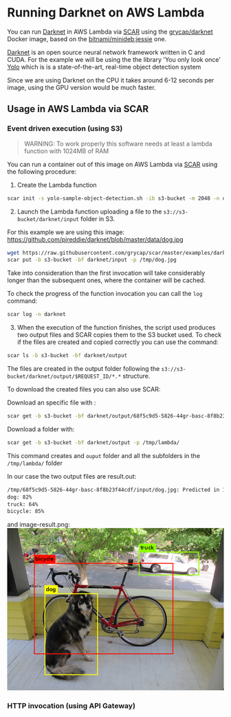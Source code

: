 # Running Darknet on AWS Lambda

You can run [Darknet](https://pjreddie.com/darknet) in AWS Lambda via [SCAR](https://github.com/grycap/scar) using the [grycap/darknet](https://hub.docker.com/r/grycap/darknet/) Docker image, based on the [bitnami/minideb:jessie](https://hub.docker.com/r/bitnami/minideb/) one.

[Darknet](https://pjreddie.com/darknet) is an open source neural network framework written in C and CUDA. For the example we will be using the the library 'You only look once' [Yolo](https://pjreddie.com/darknet/yolo/) which is  is a state-of-the-art, real-time object detection system

Since we are using Darknet on the CPU it takes around 6-12 seconds per image, using the GPU version would be much faster.

## Usage in AWS Lambda via SCAR

### Event driven execution (using S3)

> WARNING:  To work properly this software needs at least a lambda function with 1024MB of RAM

You can run a container out of this image on AWS Lambda via [SCAR](https://github.com/grycap/scar) using the following procedure:

1. Create the Lambda function

```sh
scar init -s yolo-sample-object-detection.sh -ib s3-bucket -m 2048 -n darknet -i grycap/darknet
```

2. Launch the Lambda function uploading a file to the `s3://s3-bucket/darknet/input` folder in S3.

For this example we are using this image: https://github.com/pjreddie/darknet/blob/master/data/dog.jpg

```sh
wget https://raw.githubusercontent.com/grycap/scar/master/examples/darknet/dog.jpg -O /tmp/dog.jpg
scar put -b s3-bucket -bf darknet/input -p /tmp/dog.jpg
```

Take into consideration than the first invocation will take considerably longer than the subsequent ones, where the container will be cached.

To check the progress of the function invocation you can call the `log` command:
```sh
scar log -n darknet
```

3. When the execution of the function finishes, the script used produces two output files and SCAR copies them to the S3 bucket used. To check if the files are created and copied correctly you can use the command:

```sh
scar ls -b s3-bucket -bf darknet/output
```

The files are created in the output folder following the `s3://s3-bucket/darknet/output/$REQUEST_ID/*.*` structure.

To download the created files you can also use SCAR:

Download an specific file with :
```sh
scar get -b s3-bucket -bf darknet/output/68f5c9d5-5826-44gr-basc-8f8b23f44cdf/image-result.png -p /tmp/result.png
```

Download a folder with:

```sh
scar get -b s3-bucket -bf darknet/output -p /tmp/lambda/
```
This command creates and `ouput` folder and all the subfolders in the `/tmp/lambda/` folder


In our case the two output files are result.out:

```sh
/tmp/68f5c9d5-5826-44gr-basc-8f8b23f44cdf/input/dog.jpg: Predicted in 12.383388 seconds.
dog: 82%
truck: 64%
bicycle: 85%
```

and image-result.png:
![image-result.png](https://raw.githubusercontent.com/grycap/scar/master/examples/darknet/image-result.png)


### HTTP invocation (using API Gateway)